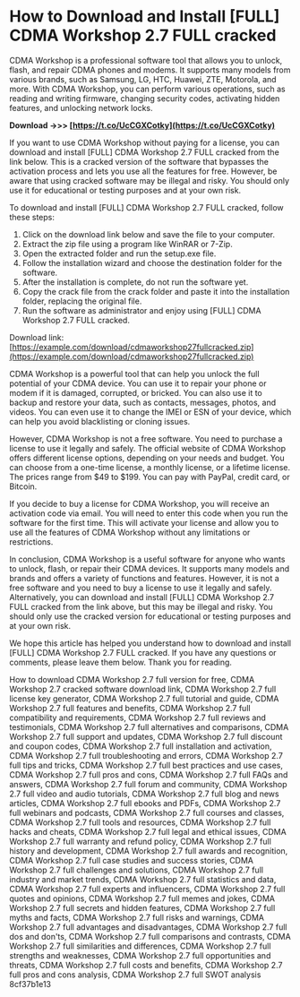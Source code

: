 # How to Download and Install [FULL] CDMA Workshop 2.7 FULL cracked
 
CDMA Workshop is a professional software tool that allows you to unlock, flash, and repair CDMA phones and modems. It supports many models from various brands, such as Samsung, LG, HTC, Huawei, ZTE, Motorola, and more. With CDMA Workshop, you can perform various operations, such as reading and writing firmware, changing security codes, activating hidden features, and unlocking network locks.
 
**Download ->>> [https://t.co/UcCGXCotky](https://t.co/UcCGXCotky)**


 
If you want to use CDMA Workshop without paying for a license, you can download and install [FULL] CDMA Workshop 2.7 FULL cracked from the link below. This is a cracked version of the software that bypasses the activation process and lets you use all the features for free. However, be aware that using cracked software may be illegal and risky. You should only use it for educational or testing purposes and at your own risk.
 
To download and install [FULL] CDMA Workshop 2.7 FULL cracked, follow these steps:
 
1. Click on the download link below and save the file to your computer.
2. Extract the zip file using a program like WinRAR or 7-Zip.
3. Open the extracted folder and run the setup.exe file.
4. Follow the installation wizard and choose the destination folder for the software.
5. After the installation is complete, do not run the software yet.
6. Copy the crack file from the crack folder and paste it into the installation folder, replacing the original file.
7. Run the software as administrator and enjoy using [FULL] CDMA Workshop 2.7 FULL cracked.

Download link: [https://example.com/download/cdmaworkshop27fullcracked.zip](https://example.com/download/cdmaworkshop27fullcracked.zip)
  
CDMA Workshop is a powerful tool that can help you unlock the full potential of your CDMA device. You can use it to repair your phone or modem if it is damaged, corrupted, or bricked. You can also use it to backup and restore your data, such as contacts, messages, photos, and videos. You can even use it to change the IMEI or ESN of your device, which can help you avoid blacklisting or cloning issues.
 
However, CDMA Workshop is not a free software. You need to purchase a license to use it legally and safely. The official website of CDMA Workshop offers different license options, depending on your needs and budget. You can choose from a one-time license, a monthly license, or a lifetime license. The prices range from $49 to $199. You can pay with PayPal, credit card, or Bitcoin.
 
If you decide to buy a license for CDMA Workshop, you will receive an activation code via email. You will need to enter this code when you run the software for the first time. This will activate your license and allow you to use all the features of CDMA Workshop without any limitations or restrictions.
  
In conclusion, CDMA Workshop is a useful software for anyone who wants to unlock, flash, or repair their CDMA devices. It supports many models and brands and offers a variety of functions and features. However, it is not a free software and you need to buy a license to use it legally and safely. Alternatively, you can download and install [FULL] CDMA Workshop 2.7 FULL cracked from the link above, but this may be illegal and risky. You should only use the cracked version for educational or testing purposes and at your own risk.
 
We hope this article has helped you understand how to download and install [FULL] CDMA Workshop 2.7 FULL cracked. If you have any questions or comments, please leave them below. Thank you for reading.
 
How to download CDMA Workshop 2.7 full version for free,  CDMA Workshop 2.7 cracked software download link,  CDMA Workshop 2.7 full license key generator,  CDMA Workshop 2.7 full tutorial and guide,  CDMA Workshop 2.7 full features and benefits,  CDMA Workshop 2.7 full compatibility and requirements,  CDMA Workshop 2.7 full reviews and testimonials,  CDMA Workshop 2.7 full alternatives and comparisons,  CDMA Workshop 2.7 full support and updates,  CDMA Workshop 2.7 full discount and coupon codes,  CDMA Workshop 2.7 full installation and activation,  CDMA Workshop 2.7 full troubleshooting and errors,  CDMA Workshop 2.7 full tips and tricks,  CDMA Workshop 2.7 full best practices and use cases,  CDMA Workshop 2.7 full pros and cons,  CDMA Workshop 2.7 full FAQs and answers,  CDMA Workshop 2.7 full forum and community,  CDMA Workshop 2.7 full video and audio tutorials,  CDMA Workshop 2.7 full blog and news articles,  CDMA Workshop 2.7 full ebooks and PDFs,  CDMA Workshop 2.7 full webinars and podcasts,  CDMA Workshop 2.7 full courses and classes,  CDMA Workshop 2.7 full tools and resources,  CDMA Workshop 2.7 full hacks and cheats,  CDMA Workshop 2.7 full legal and ethical issues,  CDMA Workshop 2.7 full warranty and refund policy,  CDMA Workshop 2.7 full history and development,  CDMA Workshop 2.7 full awards and recognition,  CDMA Workshop 2.7 full case studies and success stories,  CDMA Workshop 2.7 full challenges and solutions,  CDMA Workshop 2.7 full industry and market trends,  CDMA Workshop 2.7 full statistics and data,  CDMA Workshop 2.7 full experts and influencers,  CDMA Workshop 2.7 full quotes and opinions,  CDMA Workshop 2.7 full memes and jokes,  CDMA Workshop 2.7 full secrets and hidden features,  CDMA Workshop 2.7 full myths and facts,  CDMA Workshop 2.7 full risks and warnings,  CDMA Workshop 2.7 full advantages and disadvantages,  CDMA Workshop 2.7 full dos and don'ts,  CDMA Workshop 2.7 full comparisons and contrasts,  CDMA Workshop 2.7 full similarities and differences,  CDMA Workshop 2.7 full strengths and weaknesses,  CDMA Workshop 2.7 full opportunities and threats,  CDMA Workshop 2.7 full costs and benefits,  CDMA Workshop 2.7 full pros and cons analysis,  CDMA Workshop 2.7 full SWOT analysis
 8cf37b1e13
 
